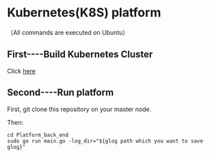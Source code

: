 # Kubernetes(K8S) platform

（All commands are executed on Ubuntu）

## First----Build Kubernetes Cluster

Click [here](https://github.com/icovej/biyesheji/blob/master/PlatformBackEnd/build_k8s_cluster.md)

## Second----Run platform

First, git clone this repository on your master node.

Then:

```shell
cd Platform_back_end
sudo go run main.go -log_dir="${glog path which you want to save glog}"
```





